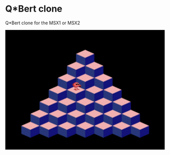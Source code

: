 Q*Bert clone
============

Q*Bert clone for the MSX1 or MSX2

![older screenshot](docs/screenshot.jpg)
